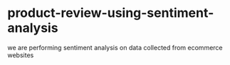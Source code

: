 # product-review-using-sentiment-analysis
we are performing sentiment analysis on data collected from ecommerce websites
